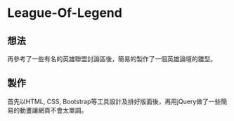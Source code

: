 # League-Of-Legend
## 想法
<p>再參考了一些有名的英雄聯盟討論區後，簡易的製作了一個英雄論壇的雛型。</p>  

## 製作
<p>首先以HTML, CSS, Bootstrap等工具設計及排好版面後，再用jQuery做了一些簡易的動畫讓網頁不會太單調。</p>
